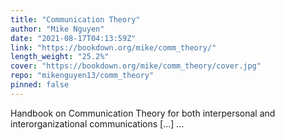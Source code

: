 ```yaml
---
title: "Communication Theory"
author: "Mike Nguyen"
date: "2021-08-17T04:13:59Z"
link: "https://bookdown.org/mike/comm_theory/"
length_weight: "25.2%"
cover: "https://bookdown.org/mike/comm_theory/cover.jpg"
repo: "mikenguyen13/comm_theory"
pinned: false
---
```


Handbook on Communication Theory for both interpersonal and interorganizational communications [...]  ...
